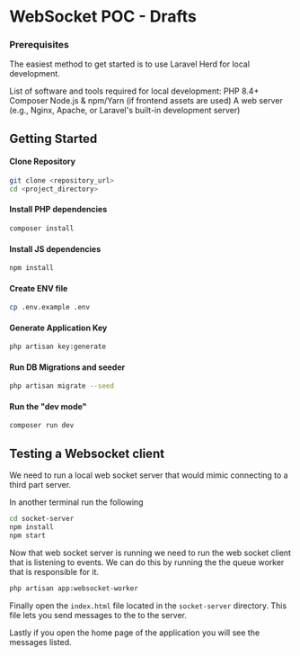# WebSocket POC - Drafts

### Prerequisites

The easiest method to get started is to use Laravel Herd for local development.

List of software and tools required for local development:
PHP 8.4+
Composer
Node.js & npm/Yarn (if frontend assets are used)
A web server (e.g., Nginx, Apache, or Laravel's built-in development server)

## Getting Started

#### Clone Repository

```bash
git clone <repository_url>
cd <project_directory>
```

#### Install PHP dependencies

```bash
composer install
```

#### Install JS dependencies

```bash
npm install
```

#### Create ENV file

```bash
cp .env.example .env
```

#### Generate Application Key

```bash
php artisan key:generate
```

#### Run DB Migrations and seeder

```bash
php artisan migrate --seed
```

#### Run the "dev mode"

```bash
composer run dev
```

## Testing a Websocket client

We need to run a local web socket server that would mimic connecting to a third part server.

In another terminal run the following

```bash
cd socket-server
npm install
npm start
```

Now that web socket server is running we need to run the web socket client that is listening to events. We can do this by running the the queue worker that is responsible for it.

```bash
php artisan app:websocket-worker
```

Finally open the `index.html` file located in the `socket-server` directory. This file lets you send messages to the to the server.

Lastly if you open the home page of the application you will see the messages listed.
